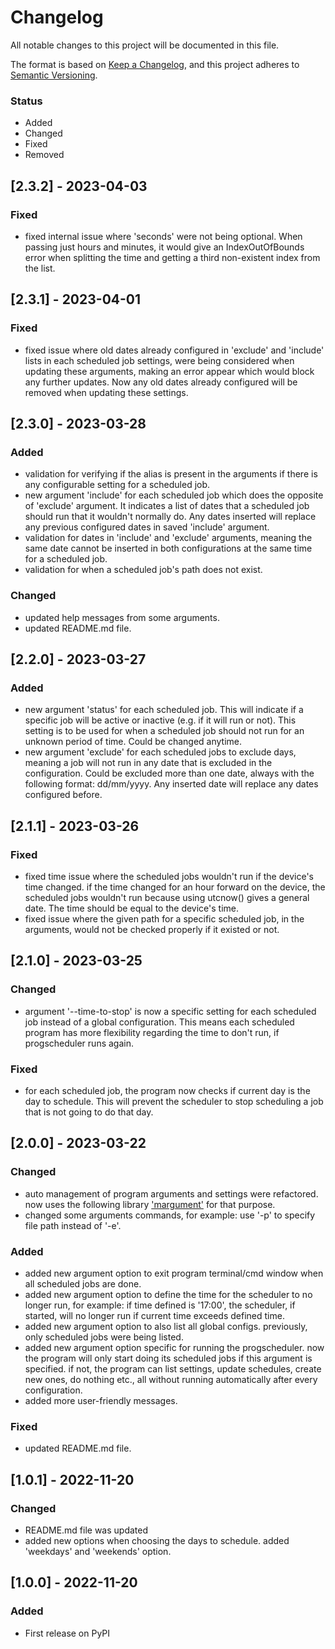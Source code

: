 # Changelog

All notable changes to this project will be documented in this file.

The format is based on [Keep a Changelog](https://keepachangelog.com/en/1.0.0/),
and this project adheres to [Semantic Versioning](https://semver.org/spec/v2.0.0.html).

### Status
- Added
- Changed
- Fixed
- Removed

## [2.3.2] - 2023-04-03

### Fixed
- fixed internal issue where 'seconds' were not being optional. When passing just hours and minutes, it would give an IndexOutOfBounds error when splitting the time and getting a third non-existent index from the list.

## [2.3.1] - 2023-04-01

### Fixed
- fixed issue where old dates already configured in 'exclude' and 'include' lists in each scheduled job settings, were being considered when updating these arguments, making an error appear which would block any further updates. Now any old dates already configured will be removed when updating these settings.

## [2.3.0] - 2023-03-28

### Added
- validation for verifying if the alias is present in the arguments if there is any configurable setting for a scheduled job.
- new argument 'include' for each scheduled job which does the opposite of 'exclude' argument. It indicates a list of dates that a scheduled job should run that it wouldn't normally do. Any dates inserted will replace any previous configured dates in saved 'include' argument.
- validation for dates in 'include' and 'exclude' arguments, meaning the same date cannot be inserted in both configurations at the same time for a scheduled job.
- validation for when a scheduled job's path does not exist.

### Changed
- updated help messages from some arguments.
- updated README.md file.

## [2.2.0] - 2023-03-27

### Added
- new argument 'status' for each scheduled job. This will indicate if a specific job will be active or inactive (e.g. if it will run or not). This setting is to be used for when a scheduled job should not run for an unknown period of time. Could be changed anytime.
- new argument 'exclude' for each scheduled jobs to exclude days, meaning a job will not run in any date that is excluded in the configuration. Could be excluded more than one date, always with the following format: dd/mm/yyyy. Any inserted date will replace any dates configured before.

## [2.1.1] - 2023-03-26

### Fixed
- fixed time issue where the scheduled jobs wouldn't run if the device's time changed. if the time changed for an hour forward on the device, the scheduled jobs wouldn't run because using utcnow() gives a general date. The time should be equal to the device's time.
- fixed issue where the given path for a specific scheduled job, in the arguments, would not be checked properly if it existed or not.

## [2.1.0] - 2023-03-25

### Changed
- argument '--time-to-stop' is now a specific setting for each scheduled job instead of a global configuration. This means each scheduled program has more flexibility regarding the time to don't run, if progscheduler runs again.

### Fixed
- for each scheduled job, the program now checks if current day is the day to schedule. This will prevent the scheduler to stop scheduling a job that is not going to do that day.

## [2.0.0] - 2023-03-22

### Changed
- auto management of program arguments and settings were refactored. now uses the following library ['margument'](https://pypi.org/project/margument/) for that purpose.
- changed some arguments commands, for example: use '-p' to specify file path instead of '-e'.

### Added
- added new argument option to exit program terminal/cmd window when all scheduled jobs are done.
- added new argument option to define the time for the scheduler to no longer run, for example: if time defined is '17:00', the scheduler, if started, will no longer run if current time exceeds defined time.
- added new argument option to also list all global configs. previously, only scheduled jobs were being listed.
- added new argument option specific for running the progscheduler. now the program will only start doing its scheduled jobs if this argument is specified. if not, the program can list settings, update schedules, create new ones, do nothing etc., all without running automatically after every configuration.
- added more user-friendly messages.

### Fixed
- updated README.md file.

## [1.0.1] - 2022-11-20

### Changed
- README.md file was updated
- added new options when choosing the days to schedule. added 'weekdays' and 'weekends' option.

## [1.0.0] - 2022-11-20

### Added
- First release on PyPI